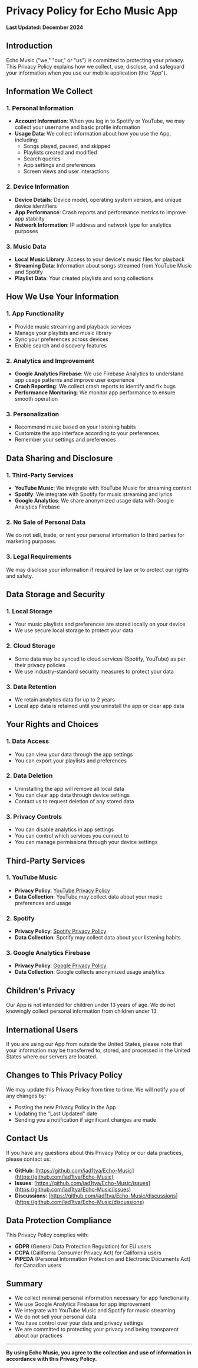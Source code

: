 # Privacy Policy for Echo Music App

**Last Updated: December 2024**

## Introduction

Echo Music ("we," "our," or "us") is committed to protecting your privacy. This Privacy Policy explains how we collect, use, disclose, and safeguard your information when you use our mobile application (the "App").

## Information We Collect

### 1. Personal Information
- **Account Information**: When you log in to Spotify or YouTube, we may collect your username and basic profile information
- **Usage Data**: We collect information about how you use the App, including:
  - Songs played, paused, and skipped
  - Playlists created and modified
  - Search queries
  - App settings and preferences
  - Screen views and user interactions

### 2. Device Information
- **Device Details**: Device model, operating system version, and unique device identifiers
- **App Performance**: Crash reports and performance metrics to improve app stability
- **Network Information**: IP address and network type for analytics purposes

### 3. Music Data
- **Local Music Library**: Access to your device's music files for playback
- **Streaming Data**: Information about songs streamed from YouTube Music and Spotify
- **Playlist Data**: Your created playlists and song collections

## How We Use Your Information

### 1. App Functionality
- Provide music streaming and playback services
- Manage your playlists and music library
- Sync your preferences across devices
- Enable search and discovery features

### 2. Analytics and Improvement
- **Google Analytics Firebase**: We use Firebase Analytics to understand app usage patterns and improve user experience
- **Crash Reporting**: We collect crash reports to identify and fix bugs
- **Performance Monitoring**: We monitor app performance to ensure smooth operation

### 3. Personalization
- Recommend music based on your listening habits
- Customize the app interface according to your preferences
- Remember your settings and preferences

## Data Sharing and Disclosure

### 1. Third-Party Services
- **YouTube Music**: We integrate with YouTube Music for streaming content
- **Spotify**: We integrate with Spotify for music streaming and lyrics
- **Google Analytics**: We share anonymized usage data with Google Analytics Firebase

### 2. No Sale of Personal Data
We do not sell, trade, or rent your personal information to third parties for marketing purposes.

### 3. Legal Requirements
We may disclose your information if required by law or to protect our rights and safety.

## Data Storage and Security

### 1. Local Storage
- Your music playlists and preferences are stored locally on your device
- We use secure local storage to protect your data

### 2. Cloud Storage
- Some data may be synced to cloud services (Spotify, YouTube) as per their privacy policies
- We use industry-standard security measures to protect your data

### 3. Data Retention
- We retain analytics data for up to 2 years
- Local app data is retained until you uninstall the app or clear app data

## Your Rights and Choices

### 1. Data Access
- You can view your data through the app settings
- You can export your playlists and preferences

### 2. Data Deletion
- Uninstalling the app will remove all local data
- You can clear app data through device settings
- Contact us to request deletion of any stored data

### 3. Privacy Controls
- You can disable analytics in app settings
- You can control which services you connect to
- You can manage permissions through your device settings

## Third-Party Services

### 1. YouTube Music
- **Privacy Policy**: [YouTube Privacy Policy](https://policies.google.com/privacy)
- **Data Collection**: YouTube may collect data about your music preferences and usage

### 2. Spotify
- **Privacy Policy**: [Spotify Privacy Policy](https://www.spotify.com/legal/privacy-policy/)
- **Data Collection**: Spotify may collect data about your listening habits

### 3. Google Analytics Firebase
- **Privacy Policy**: [Google Privacy Policy](https://policies.google.com/privacy)
- **Data Collection**: Google collects anonymized usage analytics

## Children's Privacy

Our App is not intended for children under 13 years of age. We do not knowingly collect personal information from children under 13.

## International Users

If you are using our App from outside the United States, please note that your information may be transferred to, stored, and processed in the United States where our servers are located.

## Changes to This Privacy Policy

We may update this Privacy Policy from time to time. We will notify you of any changes by:
- Posting the new Privacy Policy in the App
- Updating the "Last Updated" date
- Sending you a notification if significant changes are made

## Contact Us

If you have any questions about this Privacy Policy or our data practices, please contact us:

- **GitHub**: [https://github.com/iad1tya/Echo-Music](https://github.com/iad1tya/Echo-Music)
- **Issues**: [https://github.com/iad1tya/Echo-Music/issues](https://github.com/iad1tya/Echo-Music/issues)
- **Discussions**: [https://github.com/iad1tya/Echo-Music/discussions](https://github.com/iad1tya/Echo-Music/discussions)

## Data Protection Compliance

This Privacy Policy complies with:
- **GDPR** (General Data Protection Regulation) for EU users
- **CCPA** (California Consumer Privacy Act) for California users
- **PIPEDA** (Personal Information Protection and Electronic Documents Act) for Canadian users

## Summary

- We collect minimal personal information necessary for app functionality
- We use Google Analytics Firebase for app improvement
- We integrate with YouTube Music and Spotify for music streaming
- We do not sell your personal data
- You have control over your data and privacy settings
- We are committed to protecting your privacy and being transparent about our practices

---

**By using Echo Music, you agree to the collection and use of information in accordance with this Privacy Policy.**

